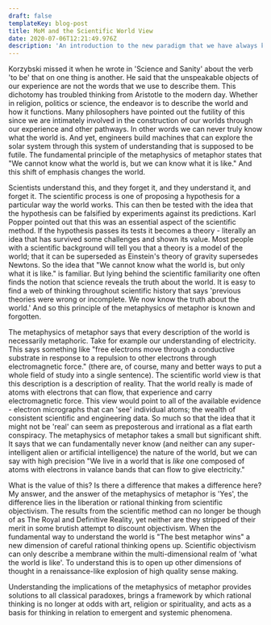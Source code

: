 ```yaml
---
draft: false
templateKey: blog-post
title: MoM and the Scientific World View
date: 2020-07-06T12:21:49.976Z
description: 'An introduction to the new paradigm that we have always known'
---
```


Korzybski missed it when he wrote in 'Science and Sanity' about the verb 'to be' that on one thing is another.  He said that the unspeakable objects of our experience are not the words that we use to describe them.  This dichotomy has troubled thinking from Aristotle to the modern day.  Whether in religion, politics or science, the endeavor is to describe the world and how it functions.  Many philosophers have pointed out the futility of this since we are intimately involved in the construction of our worlds through our experience and other pathways.  In other words we can never truly know what the world is.  And yet, engineers build machines that can explore the solar system through this system of understanding that is supposed to be futile.  The fundamental principle of the metaphysics of metaphor states that "We cannot know what the world is, but we can know what it is like." And this shift of emphasis changes the world.

Scientists understand this, and they forget it, and they understand it, and forget it.  The scientific process is one of proposing a hypothesis for a particular way the world works.  This can then be tested with the idea that the hypothesis can be falsified by experiments against its predictions.  Karl Popper pointed out that this was an essential aspect of the scientific method.   If the hypothesis passes its tests it becomes a theory - literally an idea that has survived some challenges and shown its value.  Most people with a scientific background will tell you that a theory is a model of the world; that it can be superseded as Einstein's theory of gravity supersedes Newtons.  So the idea that "We cannot know what the world is, but only what it is like." is familiar.  But lying behind the scientific familiarity one often finds the notion that science reveals the truth about the world.  It is easy to find a web of thinking throughout scientific history that says 'previous theories were wrong or incomplete.  We now know the truth about the world.' And so this principle of the metaphysics of metaphor is known and forgotten.  

The metaphysics of metaphor says that every description of the world is necessarily metaphoric.  Take for example our understanding of electricity.  This says something like "free electrons move through a conductive substrate in response to a repulsion to other electrons through electromagnetic force."  (there are, of course, many and better ways to put a whole field of study into a single sentence).  The scientific world view is that this description is a description of reality.  That the world really is made of atoms with electrons that can flow, that experience and carry electromagnetic force.  This view would point to all of the available evidence - electron micrographs that can 'see' individual atoms; the wealth of consistent scientific and engineering data.  So much so that the idea that it might not be 'real' can seem as preposterous and irrational as a flat earth conspiracy.  The metaphysics of metaphor takes a small but significant shift.  It says that we can fundamentally never know (and neither can any super-intelligent alien or artificial intelligence) the nature of the world, but we can say with high precision "We live in a world that is _like_ one composed of atoms with electrons in valance bands that can flow to give electricity."

What is the value of this?  Is there a difference that makes a difference here?  My answer, and the answer of the metaphysics of metaphor is 'Yes', the difference lies in the liberation or rational thinking from scientific objectivism.  The results from the scientific method can no longer be though of as The Royal and Definitive Reality, yet neither are they stripped of their merit in some brutish attempt to discount objectivism.  When the fundamental way to understand the world is "The best metaphor wins" a new dimension of careful rational thinking opens up.  Scientific objectivism can only describe a membrane within the multi-dimensional realm of 'what the world is like'.  To understand this is to open up other dimensions of thought in a renaissance-like explosion of high quality sense making.

Understanding the implications of the metaphysics of metaphor provides solutions to all classical paradoxes, brings a framework by which rational thinking is no longer at odds with art, religion or spirituality, and acts as a basis for thinking in relation to emergent and systemic phenomena.


